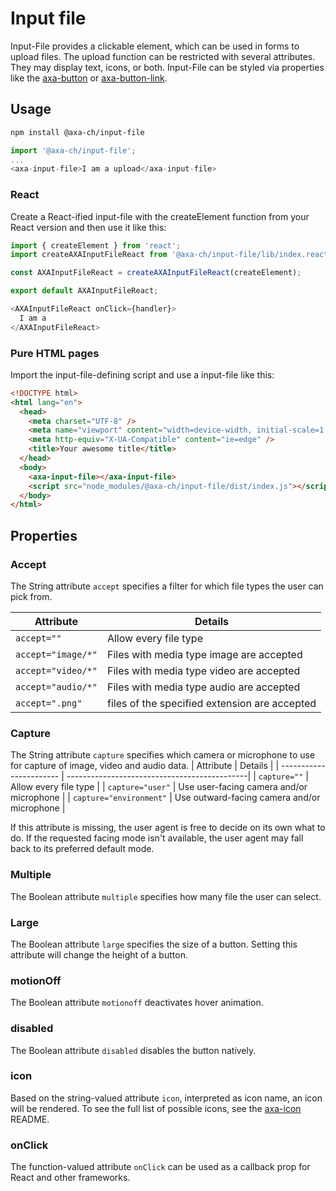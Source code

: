 # Input file

Input-File provides a clickable element, which can be used in forms to upload files. The upload function can be restricted with several attributes. They may display text, icons, or both. Input-File can be styled via properties like the [axa-button](https://github.com/axa-ch/patterns-library/blob/develop/src/components/10-atoms/button/README.md) or [axa-button-link](https://github.com/axa-ch/patterns-library/blob/develop/src/components/10-atoms/button-link/README.md).

## Usage

```bash
npm install @axa-ch/input-file
```

```js
import '@axa-ch/input-file';
...
<axa-input-file>I am a upload</axa-input-file>
```

### React

Create a React-ified input-file with the createElement function from your React version and then use it like this:

```js
import { createElement } from 'react';
import createAXAInputFileReact from '@axa-ch/input-file/lib/index.react';

const AXAInputFileReact = createAXAInputFileReact(createElement);

export default AXAInputFileReact;
```

```js
<AXAInputFileReact onClick={handler}>
  I am a
</AXAInputFileReact>
```

### Pure HTML pages

Import the input-file-defining script and use a input-file like this:

```html
<!DOCTYPE html>
<html lang="en">
  <head>
    <meta charset="UTF-8" />
    <meta name="viewport" content="width=device-width, initial-scale=1.0" />
    <meta http-equiv="X-UA-Compatible" content="ie=edge" />
    <title>Your awesome title</title>
  </head>
  <body>
    <axa-input-file></axa-input-file>
    <script src="node_modules/@axa-ch/input-file/dist/index.js"></script>
  </body>
</html>
```

## Properties

### Accept

The String attribute `accept` specifies a filter for which file types the user can pick from.

| Attribute          | Details                                       |
| ------------------ | --------------------------------------------- |
| `accept=""`        | Allow every file type                         |
| `accept="image/*"` | Files with media type image are accepted      |
| `accept="video/*"` | Files with media type video are accepted      |
| `accept="audio/*"` | Files with media type audio are accepted      |
| `accept=".png"`    | files of the specified extension are accepted |

### Capture

The String attribute `capture` specifies which camera or microphone to use for capture of image, video and audio data.
| Attribute               | Details                                      |
| ----------------------- | ---------------------------------------------|
| `capture=""`            | Allow every file type                        |
| `capture="user"`        | Use user-facing camera and/or microphone     |
| `capture="environment"` | Use outward-facing camera and/or microphone  |

If this attribute is missing, the user agent is free to decide on its own what to do. If the requested facing mode isn't available, the user agent may fall back to its preferred default mode.

### Multiple

The Boolean attribute `multiple` specifies how many file the user can select.

### Large

The Boolean attribute `large` specifies the size of a button. Setting this attribute will change the height of a button.

### motionOff

The Boolean attribute `motionoff` deactivates hover animation.

### disabled

The Boolean attribute `disabled` disables the button natively.

### icon

Based on the string-valued attribute `icon`, interpreted as icon name, an icon will be rendered. To see the full list of possible icons, see the [axa-icon](https://github.com/axa-ch/patterns-library/blob/develop/src/components/10-atoms/icon/README.md) README.

### onClick

The function-valued attribute `onClick` can be used as a callback prop for React and other frameworks.
